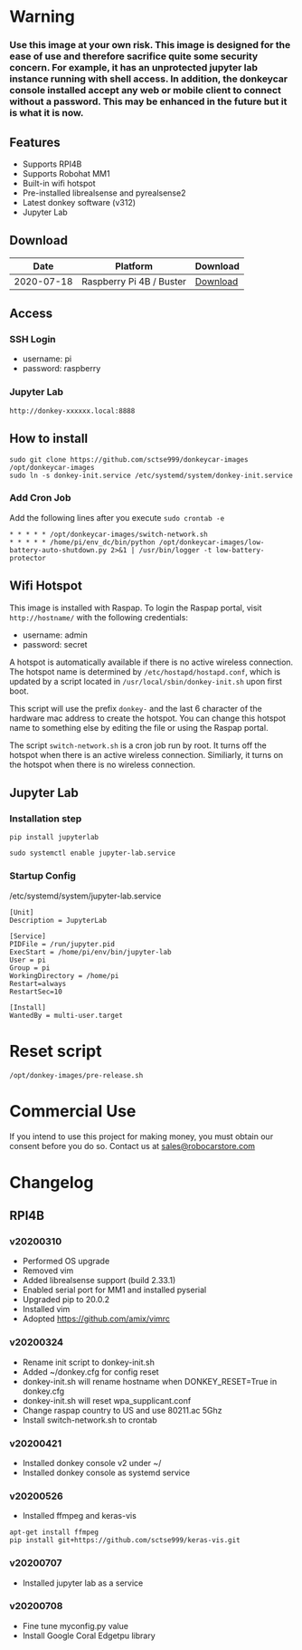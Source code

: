 # Warning
### Use this image at your own risk. This image is designed for the ease of use and therefore sacrifice quite some security concern. For example, it has an unprotected jupyter lab instance running with shell access. In addition, the donkeycar console installed accept any web or mobile client to connect without a password. This may be enhanced in the future but it is what it is now.

## Features

- Supports RPI4B
- Supports Robohat MM1
- Built-in wifi hotspot
- Pre-installed librealsense and pyrealsense2
- Latest donkey software (v312)
- Jupyter Lab


## Download
| Date  | Platform | Download |
| ------------- | ------------- | -------|
| 2020-07-18 | Raspberry Pi 4B / Buster | [Download](https://www.dropbox.com/s/tl9795vp2ywzonr/pi4_v20200718.zip?dl=0)|


## Access
### SSH Login
- username: pi
- password: raspberry

### Jupyter Lab
```
http://donkey-xxxxxx.local:8888
```

## How to install
```
sudo git clone https://github.com/sctse999/donkeycar-images /opt/donkeycar-images
sudo ln -s donkey-init.service /etc/systemd/system/donkey-init.service

```

### Add Cron Job

Add the following lines after you execute ```sudo crontab -e```

```
* * * * * /opt/donkeycar-images/switch-network.sh
* * * * * /home/pi/env_dc/bin/python /opt/donkeycar-images/low-battery-auto-shutdown.py 2>&1 | /usr/bin/logger -t low-battery-protector

```


## Wifi Hotspot
This image is installed with Raspap. To login the Raspap portal, visit
```http://hostname/``` with the following credentials:

- username: admin
- password: secret

A hotspot is automatically available if there is no active wireless connection.
The hotspot name is determined by ```/etc/hostapd/hostapd.conf```, which is
updated by a script located in ```/usr/local/sbin/donkey-init.sh``` upon
first boot.

This script will use the prefix ```donkey-``` and the last 6 character of the
hardware mac address to create the hotspot. You can change this hotspot name to
something else by editing the file or using the Raspap portal.

The script ```switch-network.sh``` is a cron job run by root. It turns off the
hotspot when there is an active wireless connection. Similiarly, it turns on the
hotspot when there is no wireless connection.


## Jupyter Lab

### Installation step
```
pip install jupyterlab

sudo systemctl enable jupyter-lab.service
```

### Startup Config
/etc/systemd/system/jupyter-lab.service
```
[Unit]
Description = JupyterLab

[Service]
PIDFile = /run/jupyter.pid
ExecStart = /home/pi/env/bin/jupyter-lab
User = pi
Group = pi
WorkingDirectory = /home/pi
Restart=always
RestartSec=10

[Install]
WantedBy = multi-user.target
```



# Reset script
```
/opt/donkey-images/pre-release.sh
```

# Commercial Use
If you intend to use this project for making money, you must obtain our consent before you do so. Contact us at sales@robocarstore.com


# Changelog
## RPI4B
### v20200310
- Performed OS upgrade
- Removed vim
- Added librealsense support (build 2.33.1)
- Enabled serial port for MM1 and installed pyserial
- Upgraded pip to 20.0.2
- Installed vim
- Adopted https://github.com/amix/vimrc


### v20200324
- Rename init script to donkey-init.sh
- Added ~/donkey.cfg for config reset
- donkey-init.sh will rename hostname when DONKEY_RESET=True in donkey.cfg
- donkey-init.sh will reset wpa_supplicant.conf
- Change raspap country to US and use 80211.ac 5Ghz
- Install switch-network.sh to crontab

### v20200421
- Installed donkey console v2 under ~/
- Installed donkey console as systemd service


### v20200526
- Installed ffmpeg and keras-vis
``` 
apt-get install ffmpeg
pip install git+https://github.com/sctse999/keras-vis.git
```

### v20200707
- Installed jupyter lab as a service

### v20200708
- Fine tune myconfig.py value
- Install Google Coral Edgetpu library